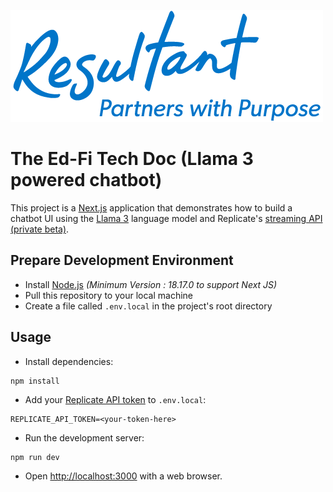 [![Resultant Logo](/public/resultant-logo.png)](https://www.resultant.com)

# The Ed-Fi Tech Doc (Llama 3 powered chatbot)

This project is a [Next.js](https://nextjs.org/) application that demonstrates how to build a chatbot UI using the [Llama 3](https://replicate.com/meta/llama-3-70b-chat) language model and Replicate's [streaming API (private beta)](https://replicate.com/docs/streaming).

## Prepare Development Environment

- Install [Node.js](https://nodejs.org/en/download/prebuilt-installer) _*(Minimum Version : 18.17.0 to support Next JS)*_
- Pull this repository to your local machine
- Create a file called `.env.local` in the project's root directory

## Usage

- Install dependencies:

```console
npm install
```

- Add your [Replicate API token](https://replicate.com/account#token) to `.env.local`:

```
REPLICATE_API_TOKEN=<your-token-here>
```

- Run the development server:

```console
npm run dev
```

- Open [http://localhost:3000](http://localhost:3000) with a web browser. 
